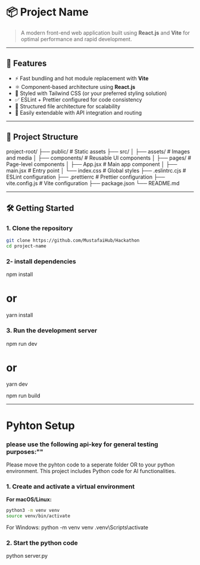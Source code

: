 # 📦 Project Name

> A modern front-end web application built using **React.js** and **Vite** for optimal performance and rapid development.

---

## 🚀 Features

- ⚡️ Fast bundling and hot module replacement with **Vite**
- ⚛️ Component-based architecture using **React.js**
- 🎨 Styled with Tailwind CSS (or your preferred styling solution)
- ✅ ESLint + Prettier configured for code consistency
- 📁 Structured file architecture for scalability
- 🔧 Easily extendable with API integration and routing

---

## 📁 Project Structure

project-root/
├── public/ # Static assets
├── src/
│ ├── assets/ # Images and media
│ ├── components/ # Reusable UI components
│ ├── pages/ # Page-level components
│ ├── App.jsx # Main app component
│ ├── main.jsx # Entry point
│ └── index.css # Global styles
├── .eslintrc.cjs # ESLint configuration
├── .prettierrc # Prettier configuration
├── vite.config.js # Vite configuration
├── package.json
└── README.md

---

## 🛠️ Getting Started

### 1. Clone the repository

```bash
git clone https://github.com/MustafaiHub/Hackathon
cd project-name
```

### 2- install dependencies

npm install

# or

yarn install

### 3. Run the development server

npm run dev

# or

yarn dev

npm run build

---

# Pyhton Setup
### please use the following api-key for general testing purposes:""
Please move the pyhton code to a seperate folder OR to your python environment. This project includes Python code for AI functionalities.

### 1. Create and activate a virtual environment

**For macOS/Linux:**

```bash
python3 -m venv venv
source venv/bin/activate
```

For Windows:
python -m venv venv
.venv\Scripts\activate

### 2. Start the python code

python server.py
